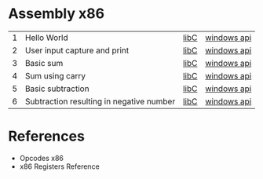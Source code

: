 # Assembly x86

|   |                                          |          |                 |
|---|------------------------------------------|----------|-----------------|
| 1 | Hello World                              | [libC]() | [windows api]() |
| 2 | User input capture and print             | [libC]() | [windows api]() |
| 3 | Basic sum                                | [libC]() | [windows api]() |
| 4 | Sum using carry                          | [libC]() | [windows api]() |
| 5 | Basic subtraction                        | [libC]() | [windows api]() |
| 6 | Subtraction resulting in negative number | [libC]() | [windows api]() |

# References

- Opcodes x86
- x86 Registers Reference
